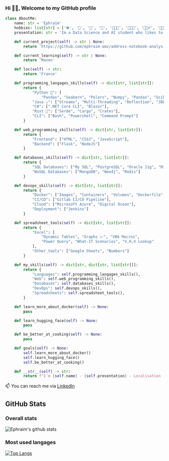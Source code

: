 ### Hi 👋🏾, Welcome to my GitHub profile

``` python
class AboutMe:
    name: str = 'Ephraïm'
    hobbies: list[str] = ['⚽', '🏀', '🏈', '📖', '👨🏾‍💻', '👨🏾‍🍳', '🏃🏾‍♂️', '🏋🏾‍♂️', '🎞️']
    presentation: str = 'Im a Data Science and AI student who likes to write code on free time'

    def current_project(self) -> str | None:
        return 'https://github.com/ephraim-amz/address-notebook-analysis'

    def current_learning(self) -> str | None:
        return 'Maven'

    def loc(self) -> str:
        return 'France'

    def programming_langages_skills(self) -> dict[str, list[str]]:
        return {
            "Python 🐍": [
                "Pandas", "Seaborn", "Polars", "Numpy", "Pandas", "Scikit-learn", "Tensorflow"],
            "Java ☕": ["Streams", "Multi-Threading", "Reflection", "JDBC", "Java EE"],
            "C#": [".NET Core CLI", "Blazor"],
            "Rust 🦀": ["Serde", "Cargo", "Crates"],
            "CLI": ["Bash", "Powershell", "Command Prompt"]
        }

    def web_programming_skills(self) -> dict[str, list[str]]:
        return {
            "Frontend": ["HTML", "CSS3", "JavaScript"],
            "Backend": ["Flask", "NodeJS"]
        }

    def databases_skills(self) -> dict[str, list[str]]:
        return {
            "SQL Databases": ["My SQL", "PostgreSQL", "Oracle 11g", "Microsoft SQL Server"],
            "NoSQL Databases": ["MongoDB", "Neo4j", "Redis"]
        }

    def devops_skills(self) -> dict[str, list[str]]:
        return {
            "Docker": ["Images", "Containers", "Volumes", "Dockerfile", "Docker CLI"],
            "CI/CD": ["Gitlab CI/CD Pipeline"],
            "Cloud": ["Microsoft Azure", "Digital Ocean"],
            "Deployment": ["Jenkins"]
        }

    def spreadsheet_tools(self) -> dict[str, list[str]]:
        return {
            "Excel": [
                "Dynamic Tables", "Graphs 📈", "VBA Macros",
                "Power Query", "What-If Scenarios", "V,H,X Lookup"
            ],
            "Other_tools": ["Google Sheets", "Numbers"]
        }

    def my_skills(self) -> dict[str, dict[str, list[str]]]:
        return {
            "Languages": self.programming_langages_skills(),
            "Web": self.web_programming_skills(),
            "Databases": self.databases_skills(),
            "DevOps": self.devops_skills(),
            "Spreadsheets": self.spreadsheet_tools(),
        }

    def learn_more_about_docker(self) -> None:
        pass

    def learn_hugging_face(self) -> None:
        pass

    def be_better_at_cooking(self) -> None:
        pass

    def goals(self) -> None:
        self.learn_more_about_docker()
        self.learn_hugging_face()
        self.be_better_at_cooking()

    def __str__(self) -> str:
        return f"I'm {self.name} - {self.presentation} - Localisation : {self.loc()} \nMy Skills: \n{self.my_skills()}"
```

📫 You can reach me via [LinkedIn](https://www.linkedin.com/in/ephraïm-amezian-249bb61a4 "My LinkedIn account")

## GitHub Stats

### Overall stats

![Ephraim's github stats](https://github-readme-stats.vercel.app/api?username=ephraim-amz&show_icons=true&layout=compact)

### Most used langages

[![Top Langs](https://github-readme-stats.vercel.app/api/top-langs/?username=ephraim-amz)](https://github.com/ephraim-amz/github-readme-stats)
